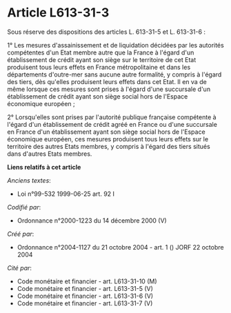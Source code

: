# Article L613-31-3

Sous réserve des dispositions des articles L. 613-31-5 et L. 613-31-6 :

1° Les mesures d'assainissement et de liquidation décidées par les autorités compétentes d'un Etat membre autre que la France
à l'égard d'un établissement de crédit ayant son siège sur le territoire de cet Etat produisent tous leurs effets en France
métropolitaine et dans les départements d'outre-mer sans aucune autre formalité, y compris à l'égard des tiers, dès qu'elles
produisent leurs effets dans cet Etat. Il en va de même lorsque ces mesures sont prises à l'égard d'une succursale d'un
établissement de crédit ayant son siège social hors de l'Espace économique européen ;

2° Lorsqu'elles sont prises par l'autorité publique française compétente à l'égard d'un établissement de crédit agréé en
France ou d'une succursale en France d'un établissement ayant son siège social hors de l'Espace économique européen, ces
mesures produisent tous leurs effets sur le territoire des autres Etats membres, y compris à l'égard des tiers situés dans
d'autres Etats membres.

**Liens relatifs à cet article**

_Anciens textes_:

  - Loi n°99-532 1999-06-25 art. 92 I

_Codifié par_:

  - Ordonnance n°2000-1223 du 14 décembre 2000 (V)

_Créé par_:

  - Ordonnance n°2004-1127 du 21 octobre 2004 - art. 1 () JORF 22 octobre 2004

_Cité par_:

  - Code monétaire et financier - art. L613-31-10 (M)
  - Code monétaire et financier - art. L613-31-5 (V)
  - Code monétaire et financier - art. L613-31-6 (V)
  - Code monétaire et financier - art. L613-31-7 (V)
